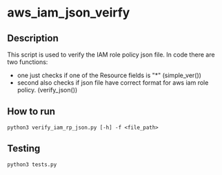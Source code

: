 # aws_iam_json_veirfy

## Description

This script is used to verify the IAM role policy json file. 
In code there are two functions:

- one just checks if one of the Resource fields is "*" (simple_ver())
- second also checks if json file have correct format for aws iam role policy. (verify_json())

## How to run
```
python3 verify_iam_rp_json.py [-h] -f <file_path>
```

## Testing
```
python3 tests.py
```